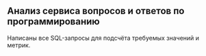 ## Анализ сервиса вопросов и ответов по программированию

Написаны все SQL-запросы для подсчёта требуемых значений и метрик.
